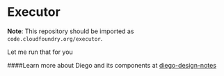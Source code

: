 # Executor

**Note**: This repository should be imported as `code.cloudfoundry.org/executor`.

Let me run that for you

####Learn more about Diego and its components at [diego-design-notes](https://github.com/cloudfoundry/diego-design-notes)
